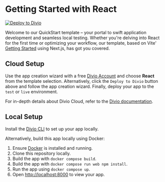 # Getting Started with React

[![Deploy to Divio](https://img.shields.io/badge/DEPLOY-TO%20DIVIO-DFFF67?logo=docker&logoColor=white&labelColor=333333)](https://control.divio.com/app/new/?template_url=https://github.com/divio/getting-started-with-nodejs-reactjs/archive/refs/heads/main.zip)

Welcome to our QuickStart template – your portal to swift application development and seamless local testing. Whether you're delving into React for the first time or optimizing your workflow, our template, based on Vite' [Getting Started](https://vitejs.dev/guide/#getting-started) using Next.js, has got you covered.

## Cloud Setup

Use the app creation wizard with a free [Divio Account](https://control.divio.com/) and choose **React** from the template selection. Alternatively, click the `Deploy to Divio` button above and follow the app creation wizard. Finally, deploy your app to the `test` or `live` environment.

For in-depth details about Divio Cloud, refer to the [Divio documentation](https://docs.divio.com/introduction/).

## Local Setup

Install the [Divio CLI](https://github.com/divio/divio-cli) to set up your app locally.

Alternatively, build this app locally using Docker:

1. Ensure [Docker](https://docs.docker.com/get-docker/) is installed and running.
2. Clone this repository locally.
3. Build the app with `docker compose build`.
4. Build the app with `docker compose run web npm install`.
5. Run the app using `docker compose up`.
6. Open [http://localhost:8000]() to view your app.
